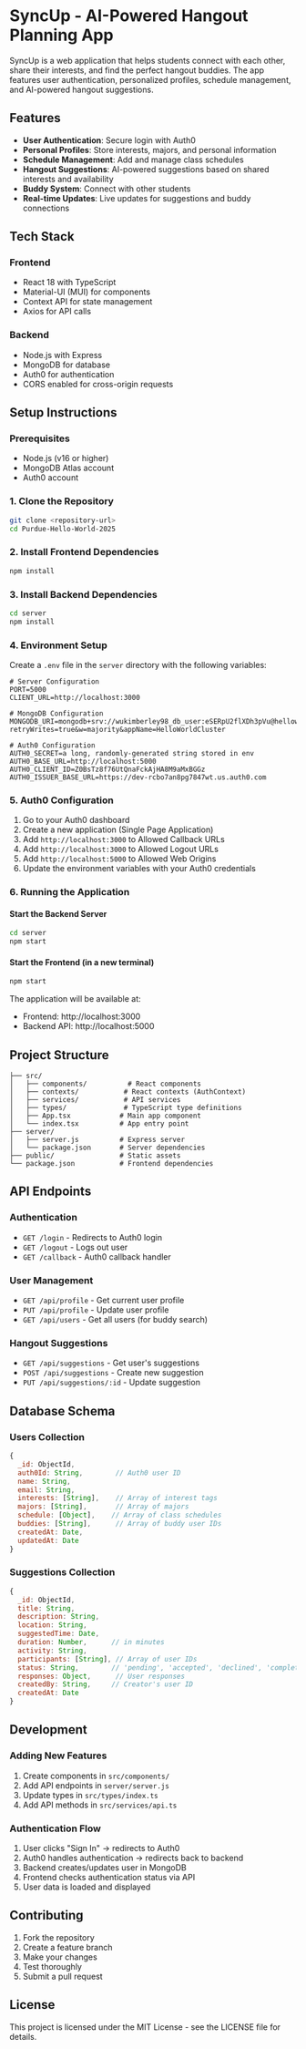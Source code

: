 # SyncUp - AI-Powered Hangout Planning App

SyncUp is a web application that helps students connect with each other, share their interests, and find the perfect hangout buddies. The app features user authentication, personalized profiles, schedule management, and AI-powered hangout suggestions.

## Features

- **User Authentication**: Secure login with Auth0
- **Personal Profiles**: Store interests, majors, and personal information
- **Schedule Management**: Add and manage class schedules
- **Hangout Suggestions**: AI-powered suggestions based on shared interests and availability
- **Buddy System**: Connect with other students
- **Real-time Updates**: Live updates for suggestions and buddy connections

## Tech Stack

### Frontend
- React 18 with TypeScript
- Material-UI (MUI) for components
- Context API for state management
- Axios for API calls

### Backend
- Node.js with Express
- MongoDB for database
- Auth0 for authentication
- CORS enabled for cross-origin requests

## Setup Instructions

### Prerequisites
- Node.js (v16 or higher)
- MongoDB Atlas account
- Auth0 account

### 1. Clone the Repository
```bash
git clone <repository-url>
cd Purdue-Hello-World-2025
```

### 2. Install Frontend Dependencies
```bash
npm install
```

### 3. Install Backend Dependencies
```bash
cd server
npm install
```

### 4. Environment Setup

Create a `.env` file in the `server` directory with the following variables:

```env
# Server Configuration
PORT=5000
CLIENT_URL=http://localhost:3000

# MongoDB Configuration
MONGODB_URI=mongodb+srv://wukimberley98_db_user:eSERpU2flXDh3pVu@helloworldcluster.nsxxcfd.mongodb.net/?retryWrites=true&w=majority&appName=HelloWorldCluster

# Auth0 Configuration
AUTH0_SECRET=a long, randomly-generated string stored in env
AUTH0_BASE_URL=http://localhost:5000
AUTH0_CLIENT_ID=Z0BsTz8f76UtQnaFckAjHA8M9aMxBGGz
AUTH0_ISSUER_BASE_URL=https://dev-rcbo7an8pg7847wt.us.auth0.com
```

### 5. Auth0 Configuration

1. Go to your Auth0 dashboard
2. Create a new application (Single Page Application)
3. Add `http://localhost:3000` to Allowed Callback URLs
4. Add `http://localhost:3000` to Allowed Logout URLs
5. Add `http://localhost:5000` to Allowed Web Origins
6. Update the environment variables with your Auth0 credentials

### 6. Running the Application

#### Start the Backend Server
```bash
cd server
npm start
```

#### Start the Frontend (in a new terminal)
```bash
npm start
```

The application will be available at:
- Frontend: http://localhost:3000
- Backend API: http://localhost:5000

## Project Structure

```
├── src/
│   ├── components/          # React components
│   ├── contexts/           # React contexts (AuthContext)
│   ├── services/           # API services
│   ├── types/              # TypeScript type definitions
│   ├── App.tsx            # Main app component
│   └── index.tsx          # App entry point
├── server/
│   ├── server.js          # Express server
│   └── package.json       # Server dependencies
├── public/                # Static assets
└── package.json           # Frontend dependencies
```

## API Endpoints

### Authentication
- `GET /login` - Redirects to Auth0 login
- `GET /logout` - Logs out user
- `GET /callback` - Auth0 callback handler

### User Management
- `GET /api/profile` - Get current user profile
- `PUT /api/profile` - Update user profile
- `GET /api/users` - Get all users (for buddy search)

### Hangout Suggestions
- `GET /api/suggestions` - Get user's suggestions
- `POST /api/suggestions` - Create new suggestion
- `PUT /api/suggestions/:id` - Update suggestion

## Database Schema

### Users Collection
```javascript
{
  _id: ObjectId,
  auth0Id: String,        // Auth0 user ID
  name: String,
  email: String,
  interests: [String],    // Array of interest tags
  majors: [String],       // Array of majors
  schedule: [Object],    // Array of class schedules
  buddies: [String],      // Array of buddy user IDs
  createdAt: Date,
  updatedAt: Date
}
```

### Suggestions Collection
```javascript
{
  _id: ObjectId,
  title: String,
  description: String,
  location: String,
  suggestedTime: Date,
  duration: Number,      // in minutes
  activity: String,
  participants: [String], // Array of user IDs
  status: String,        // 'pending', 'accepted', 'declined', 'completed'
  responses: Object,      // User responses
  createdBy: String,     // Creator's user ID
  createdAt: Date
}
```

## Development

### Adding New Features
1. Create components in `src/components/`
2. Add API endpoints in `server/server.js`
3. Update types in `src/types/index.ts`
4. Add API methods in `src/services/api.ts`

### Authentication Flow
1. User clicks "Sign In" → redirects to Auth0
2. Auth0 handles authentication → redirects back to backend
3. Backend creates/updates user in MongoDB
4. Frontend checks authentication status via API
5. User data is loaded and displayed

## Contributing

1. Fork the repository
2. Create a feature branch
3. Make your changes
4. Test thoroughly
5. Submit a pull request

## License

This project is licensed under the MIT License - see the LICENSE file for details.
